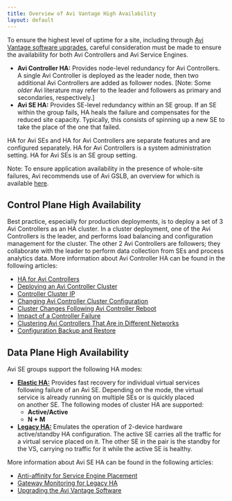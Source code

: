 ```yaml
---
title: Overview of Avi Vantage High Availability
layout: default
---
```

To ensure the highest level of uptime for a site, including through <a href="/docs/16.3/upgrading-the-avi-vantage-software/">Avi Vantage software upgrades</a>, careful consideration must be made to ensure the availability for both Avi Controllers and Avi Service Engines.

* **Avi Controller HA:** Provides node-level redundancy for Avi Controllers. A single Avi Controller is deployed as the leader node, then two additional Avi Controllers are added as follower nodes. [Note: Some *older* Avi literature may refer to the leader and followers as primary and secondaries, respectively.]
* **Avi SE HA:** Provides SE-level redundancy within an SE group. If an SE within the group fails, HA heals the failure and compensates for the reduced site capacity. Typically, this consists of spinning up a new SE to take the place of the one that failed. 

HA for Avi SEs and HA for Avi Controllers are separate features and are configured separately. HA for Avi Controllers is a system administration setting. HA for Avi SEs is an SE group setting.
<a name="control-plane-HA"></a>

Note: To ensure application availability in the presence of whole-site failures, Avi recommends use of Avi GSLB, an overview for which is available <a href="/docs/16.3/avi-gslb-overview/">here</a>.

## Control Plane High Availability

Best practice, especially for production deployments, is to deploy a set of 3 Avi Controllers as an HA cluster. In a cluster deployment, one of the Avi Controllers is the leader, and performs load balancing and configuration management for the cluster. The other 2 Avi Controllers are followers; they collaborate with the leader to perform data collection from SEs and process analytics data. More information about Avi Controller HA can be found in the following articles:

* <a href="/docs/16.3/ha-for-avi-controllers">HA for Avi Controllers</a>
* <a href="/docs/16.3/configure-controller-ha-cluster">Deploying an Avi Controller Cluster</a>
* <a href="/docs/16.3/controller-cluster-ip">Controller Cluster IP</a>
* <a href="/docs/16.3/changing-avi-controller-cluster-configuration">Changing Avi Controller Cluster Configuration</a>
* <a href="/docs/16.3/cluster-operational-changes">Cluster Changes Following Avi Controller Reboot</a>
* <a href="/docs/16.3/impact-of-a-controller-failure">Impact of a Controller Failure</a>
* <a href="/docs/16.3/clustering-controllers-from-different-networks">Clustering Avi Controllers That Are in Different Networks</a>
* <a href="/docs/16.3/backup-the-configuration">Configuration Backup and Restore</a> 

<a name="data-plane-HA"></a>

## Data Plane High Availability

Avi SE groups support the following HA modes:

* **<a href="/docs/16.3/elastic-ha-for-avi-service-engines-16-2/">Elastic HA:</a>** Provides fast recovery for individual virtual services following failure of an Avi SE. Depending on the mode, the virtual service is already running on multiple SEs or is quickly placed on another SE. The following modes of cluster HA are supported:  
    * **Active/Active**
    * **N + M**
* **<a href="/docs/16.3/legacy-ha-for-avi-service-engines/">Legacy HA:</a>** Emulates the operation of 2-device hardware active/standby HA configuration. The active SE carries all the traffic for a virtual service placed on it. The other SE in the pair is the standby for the VS, carrying no traffic for it while the active SE is healthy. 

More information about Avi SE HA can be found in the following articles:

* <a href="/docs/16.3/anti-affinity-for-service-engine-placement/">Anti-affinity for Service Engine Placement</a>
* <a href="/docs/16.3/gateway-monitoring-for-legacy-ha/">Gateway Monitoring for Legacy HA</a>
* <a href="/docs/16.3/upgrading-the-avi-vantage-software/">Upgrading the Avi Vantage Software</a> 